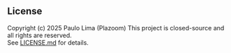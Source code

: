## License
Copyright (c) 2025 Paulo Lima (Plazoom)
This project is closed-source and all rights are reserved.  
See [LICENSE.md](./LICENSE.md) for details.
